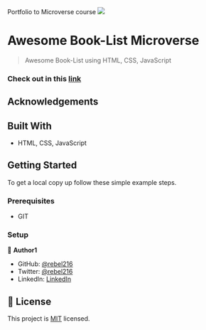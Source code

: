 Portfolio to Microverse course
![](https://img.shields.io/badge/Microverse-blueviolet)

# Awesome Book-List Microverse

>Awesome Book-List using HTML, CSS, JavaScript

### Check out in this [link](https://rebel216.github.io/Awesome-Books/)



## Acknowledgements



## Built With

- HTML, CSS, JavaScript

## Getting Started

To get a local copy up follow these simple example steps.

### Prerequisites

- GIT

### Setup



👤 **Author1**

- GitHub: [@rebel216](https://github.com/rebel216)
- Twitter: [@rebel216](https://twitter.com/rebel216)
- LinkedIn: [LinkedIn](https://linkedin.com/in/rebel216)

## 📝 License


This project is [MIT](./MIT.md) licensed.

